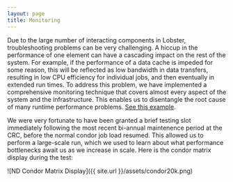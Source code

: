 ```yaml
---
layout: page
title: Monitoring
---
```


Due to the large number of interacting components in Lobster,
troubleshooting problems can be very challenging.  A hiccup in the
performance of one element can have a cascading impact on the rest of the
system.  For example, if the performance of a data cache is impeded for
some reason, this will be reflected as low bandwidth in data transfers,
resulting in low CPU efficiency for individual jobs, and then eventually in
extended run times.  To address this problem, we have implemented a
comprehensive monitoring technique that covers almost every aspect of the
system and the infrastructure.  This enables us to disentangle the root
cause of many runtime performance problems.  [See this example][1].

We were very fortunate to have been granted a brief testing slot
immediately following the most recent bi-annual maintenence period at the
CRC, before the normal condor job load resumed.  This allowed us to perform
a large-scale run, which we used to learn about what performance
bottlenecks await us as we increase in scale. Here is the condor matrix
display during the test:

![ND Condor Matrix Display]({{ site.url }}/assets/condor20k.png)

[1]: http://www.crc.nd.edu/~awoodard/lobster/AOD_v6e1_backup/
